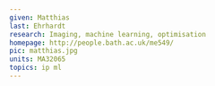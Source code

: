 ```yaml
---
given: Matthias
last: Ehrhardt
research: Imaging, machine learning, optimisation
homepage: http://people.bath.ac.uk/me549/
pic: matthias.jpg
units: MA32065
topics: ip ml
---
```

